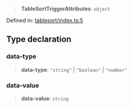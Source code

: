 > **TableSortTriggerAttributes**: `object`

Defined in: [tablesort/index.ts:5](https://github.com/rossrobino/components/blob/main/packages/drab/src/tablesort/index.ts#L5)

## Type declaration

<a id="data-type"></a>

### data-type

> **data-type**: `"string"` \| `"boolean"` \| `"number"`

<a id="data-value"></a>

### data-value

> **data-value**: `string`
